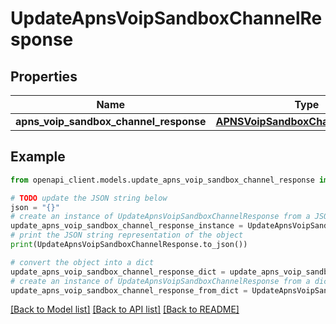 # UpdateApnsVoipSandboxChannelResponse


## Properties

Name | Type | Description | Notes
------------ | ------------- | ------------- | -------------
**apns_voip_sandbox_channel_response** | [**APNSVoipSandboxChannelResponse**](APNSVoipSandboxChannelResponse.md) |  | 

## Example

```python
from openapi_client.models.update_apns_voip_sandbox_channel_response import UpdateApnsVoipSandboxChannelResponse

# TODO update the JSON string below
json = "{}"
# create an instance of UpdateApnsVoipSandboxChannelResponse from a JSON string
update_apns_voip_sandbox_channel_response_instance = UpdateApnsVoipSandboxChannelResponse.from_json(json)
# print the JSON string representation of the object
print(UpdateApnsVoipSandboxChannelResponse.to_json())

# convert the object into a dict
update_apns_voip_sandbox_channel_response_dict = update_apns_voip_sandbox_channel_response_instance.to_dict()
# create an instance of UpdateApnsVoipSandboxChannelResponse from a dict
update_apns_voip_sandbox_channel_response_from_dict = UpdateApnsVoipSandboxChannelResponse.from_dict(update_apns_voip_sandbox_channel_response_dict)
```
[[Back to Model list]](../README.md#documentation-for-models) [[Back to API list]](../README.md#documentation-for-api-endpoints) [[Back to README]](../README.md)


